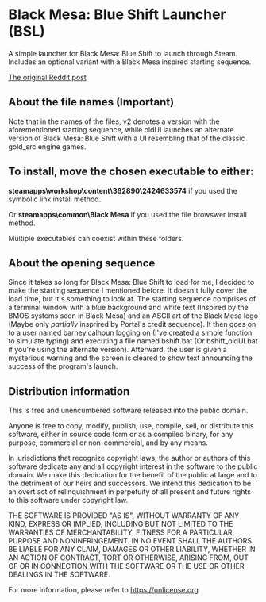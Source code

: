 # Black Mesa: Blue Shift Launcher (BSL)
A simple launcher for Black Mesa: Blue Shift to launch through Steam.
Includes an optional variant with a Black Mesa inspired starting sequence.

[The original Reddit post](https://www.reddit.com/r/BlackMesaSource/comments/102ih19/ive_made_a_launcher_for_black_mesa_blue_shift/)
## About the file names (Important)
Note that in the names of the files, v2 denotes a version with the aforementioned starting sequence, while oldUI launches an alternate version of Black Mesa: Blue Shift with a UI resembling that of the classic gold_src engine games.

## To install, move the chosen executable to either:

**steamapps\workshop\content\362890\2424633574** if you used the symbolic link install method.

Or **steamapps\common\Black Mesa** if you used the file browswer install method.

Multiple executables can coexist within these folders.

## About the opening sequence

Since it takes so long for Black Mesa: Blue Shift to load for me, I decided to make the starting sequence I mentioned before. It doesn't fully cover the load time, but it's something to look at. The starting sequence comprises of a terminal window with a blue background and white text (Inspired by the BMOS systems seen in Black Mesa) and an ASCII art of the Black Mesa logo (Maybe only *partially* insprired by Portal's credit sequence). It then goes on to a user named barney.calhoun logging on (I've created a simple function to simulate typing) and executing a file named bshift.bat (Or bshift_oldUI.bat if you're using the alternate version). Afterward, the user is given a mysterious warning and the screen is cleared to show text announcing the success of the program's launch.

## Distribution information
This is free and unencumbered software released into the public domain.

Anyone is free to copy, modify, publish, use, compile, sell, or distribute this software, either in source code form or as a compiled binary, for any purpose, commercial or non-commercial, and by any means.

In jurisdictions that recognize copyright laws, the author or authors of this software dedicate any and all copyright interest in the software to the public domain. We make this dedication for the benefit of the public at large and to the detriment of our heirs and successors. We intend this dedication to be an overt act of relinquishment in perpetuity of all present and future rights to this software under copyright law.

THE SOFTWARE IS PROVIDED "AS IS", WITHOUT WARRANTY OF ANY KIND, EXPRESS OR IMPLIED, INCLUDING BUT NOT LIMITED TO THE WARRANTIES OF MERCHANTABILITY, FITNESS FOR A PARTICULAR PURPOSE AND NONINFRINGEMENT. IN NO EVENT SHALL THE AUTHORS BE LIABLE FOR ANY CLAIM, DAMAGES OR OTHER LIABILITY, WHETHER IN AN ACTION OF CONTRACT, TORT OR OTHERWISE, ARISING FROM, OUT OF OR IN CONNECTION WITH THE SOFTWARE OR THE USE OR OTHER DEALINGS IN THE SOFTWARE.

For more information, please refer to https://unlicense.org
